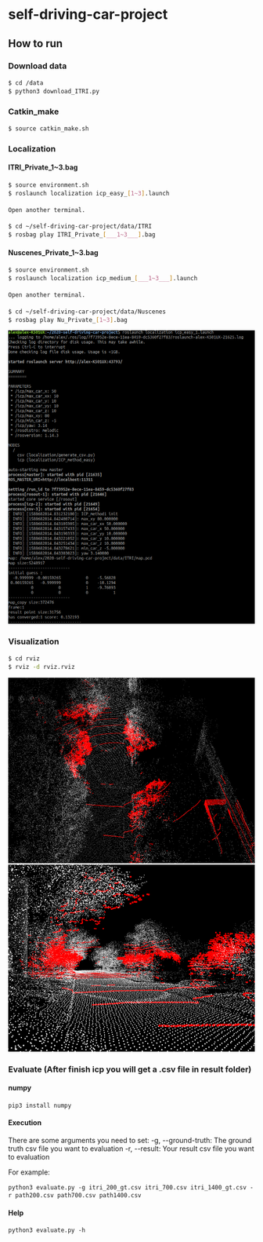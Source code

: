 # self-driving-car-project  
  
## How to run  
### Download data  
```bash
$ cd /data
$ python3 download_ITRI.py
```  

### Catkin_make
```bash
$ source catkin_make.sh
```  
### Localization  
#### ITRI_Private_1~3.bag
```bash
$ source environment.sh
$ roslaunch localization icp_easy_[1~3].launch 
  
Open another terminal.
  
$ cd ~/self-driving-car-project/data/ITRI
$ rosbag play ITRI_Private_[___1~3___].bag
```
  
#### Nuscenes_Private_1~3.bag
```bash
$ source environment.sh
$ roslaunch localization icp_medium_[___1~3___].launch 
  
Open another terminal.
  
$ cd ~/self-driving-car-project/data/Nuscenes
$ rosbag play Nu_Private_[1~3].bag
```
![1](figures/1.png)  
  
### Visualization
```bash
$ cd rviz
$ rviz -d rviz.rviz
```
![2](figures/2.png)  
![3](figures/3.png)  

### Evaluate (After finish icp you will get a .csv file in result folder)
#### numpy
```
pip3 install numpy
```

#### Execution
There are some arguments you need to set:
  -g, --ground-truth: The ground truth csv file you want to evaluation
  -r, --result: Your result csv file you want to evaluation
                        
For example:
```
python3 evaluate.py -g itri_200_gt.csv itri_700.csv itri_1400_gt.csv -r path200.csv path700.csv path1400.csv
```

#### Help
```
python3 evaluate.py -h
```

